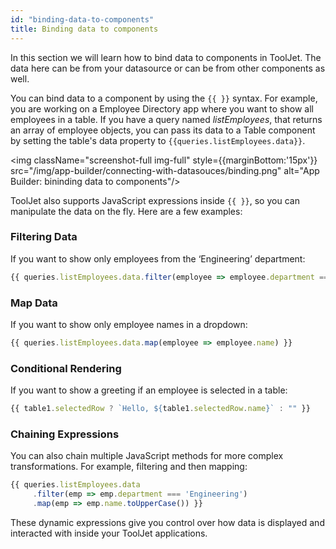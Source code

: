 ```yaml
---
id: "binding-data-to-components"
title: Binding data to components
---
```


In this section we will learn how to bind data to components in ToolJet. The data here can be from your datasource or can be from other components as well.

You can bind data to a component by using the `{{ }}` syntax. For example, you are working on a Employee Directory app where you want to show all employees in a table. If you have a query named *listEmployees*, that returns an array of employee objects, you can pass its data to a Table component by setting the table's data property to `{{queries.listEmployees.data}}`.

<img className="screenshot-full img-full" style={{marginBottom:'15px'}} src="/img/app-builder/connecting-with-datasouces/binding.png" alt="App Builder: bininding data to components"/>

ToolJet also supports JavaScript expressions inside `{{ }}`, so you can manipulate the data on the fly. Here are a few examples:

### Filtering Data
If you want to show only employees from the ‘Engineering’ department:

```js
{{ queries.listEmployees.data.filter(employee => employee.department === 'Engineering') }}
```
### Map Data

If you want to show only employee names in a dropdown:

```js
{{ queries.listEmployees.data.map(employee => employee.name) }}
```

### Conditional Rendering

If you want to show a greeting if an employee is selected in a table:

```js
{{ table1.selectedRow ? `Hello, ${table1.selectedRow.name}` : "" }}
```

### Chaining Expressions

You can also chain multiple JavaScript methods for more complex transformations. For example, filtering and then mapping:

```js
{{ queries.listEmployees.data
     .filter(emp => emp.department === 'Engineering')
     .map(emp => emp.name.toUpperCase()) }}
```

These dynamic expressions give you control over how data is displayed and interacted with inside your ToolJet applications.